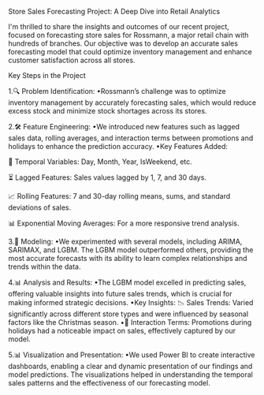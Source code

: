 Store Sales Forecasting Project: A Deep Dive into Retail Analytics

I'm thrilled to share the insights and outcomes of our recent project, focused on forecasting store sales for Rossmann, a major retail chain with hundreds of branches. Our objective was to develop an accurate sales forecasting model that could optimize inventory management and enhance customer satisfaction across all stores.

Key Steps in the Project

1.🔍 Problem Identification:
•Rossmann’s challenge was to optimize inventory management by accurately forecasting sales, which would reduce excess stock and minimize stock shortages across its stores.

2.🛠️ Feature Engineering:
•We introduced new features such as lagged sales data, rolling averages, and interaction terms between promotions and holidays to enhance the prediction accuracy.
•Key Features Added:

 📅 Temporal Variables: Day, Month, Year, IsWeekend, etc.
 
 ⏳ Lagged Features: Sales values lagged by 1, 7, and 30 days.
 
 📈 Rolling Features: 7 and 30-day rolling means, sums, and standard deviations of sales.
 
 📊 Exponential Moving Averages: For a more responsive trend analysis.

3.🤖 Modeling:
•We experimented with several models, including ARIMA, SARIMAX, and LGBM. The LGBM model outperformed others, providing the most accurate forecasts with its ability to learn complex relationships and trends within the data.

4.📊 Analysis and Results:
•The LGBM model excelled in predicting sales, offering valuable insights into future sales trends, which is crucial for making informed strategic decisions.
•Key Insights:
 📉 Sales Trends: Varied significantly across different store types and were influenced by seasonal factors  like the Christmas season.
•📆 Interaction Terms: Promotions during holidays had a noticeable impact on sales, effectively captured by our model.

5.📊 Visualization and Presentation:
•We used Power BI to create interactive dashboards, enabling a clear and dynamic presentation of our findings and model predictions. The visualizations helped in understanding the temporal sales patterns and the effectiveness of our forecasting model.
